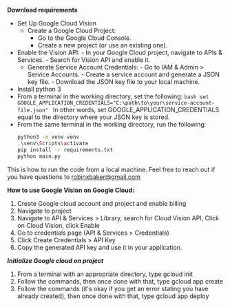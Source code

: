 **Download requirements**
- Set Up Google Cloud Vision
    - Create a Google Cloud Project:
        - Go to the Google Cloud Console.
        - Create a new project (or use an existing one).
- Enable the Vision API:
        - In your Google Cloud project, navigate to APIs & Services.
        - Search for Vision API and enable it.
  - Generate Service Account Credentials:
        - Go to IAM & Admin > Service Accounts.
        - Create a service account and generate a JSON key file.
        - Download the JSON key file to your local machine.
- Install python 3
- From a terminal in the working directory, set the following:
      ```bash
      set GOOGLE_APPLICATION_CREDENTIALS="C:\path\to\your\service-account-file.json"
      ```
  In other words, set GOOGLE_APPLICATION_CREDENTIALS equal to the directory where your JSON key is stored.
- From the same terminal in the working directory, run the following:
    ```bash
    python3 -m venv venv
    .\venv\Scripts\activate
    pip install -r requirements.txt
    python main.py
    ```
This is how to run the code from a local machine. Feel free to reach out if you have questions to robinxbaker@gmail.com

**How to use Google Vision on Google Cloud:**
1) Create Google cloud account and project and enable billing
2) Navigate to project
3) Navigate to API & Services > Library, search for Cloud Vision API, Click on Cloud Vision, click Enable
4) Go to credentials page (API & Services > Credentials)
5) Click Create Credentials > API Key
6) Copy the generated API key and use it in your application.


***Initialize Google cloud on project***
1) From a terminal with an appropriate directory, type gcloud init
2) Follow the commands, then once done with that, type gcloud app create
3) Follow the commands (it's okay if you get an error stating you have already created), then once done with that, type gcloud app deploy
